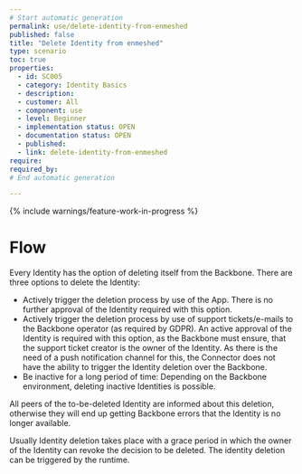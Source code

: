 ```yaml
---
# Start automatic generation
permalink: use/delete-identity-from-enmeshed
published: false
title: "Delete Identity from enmeshed"
type: scenario
toc: true
properties:
  - id: SC005
  - category: Identity Basics
  - description:
  - customer: All
  - component: use
  - level: Beginner
  - implementation status: OPEN
  - documentation status: OPEN
  - published:
  - link: delete-identity-from-enmeshed
require:
required_by:
# End automatic generation

---
```


{% include warnings/feature-work-in-progress %}

# Flow

Every Identity has the option of deleting itself from the Backbone. There are three options to delete the Identity:

- Actively trigger the deletion process by use of the App. There is no further approval of the Identity required with this option.
- Actively trigger the deletion process by use of support tickets/e-mails to the Backbone operator (as required by GDPR). An active approval of the Identity is required with this option, as the Backbone must ensure, that the support ticket creator is the owner of the Identity. As there is the need of a push notification channel for this, the Connector does not have the ability to trigger the Identity deletion over the Backbone.
- Be inactive for a long period of time: Depending on the Backbone environment, deleting inactive Identities is possible.

All peers of the to-be-deleted Identity are informed about this deletion, otherwise they will end up getting Backbone errors that the Identity is no longer available.

Usually Identity deletion takes place with a grace period in which the owner of the Identity can revoke the decision to be deleted. The identity deletion can be triggered by the runtime.
